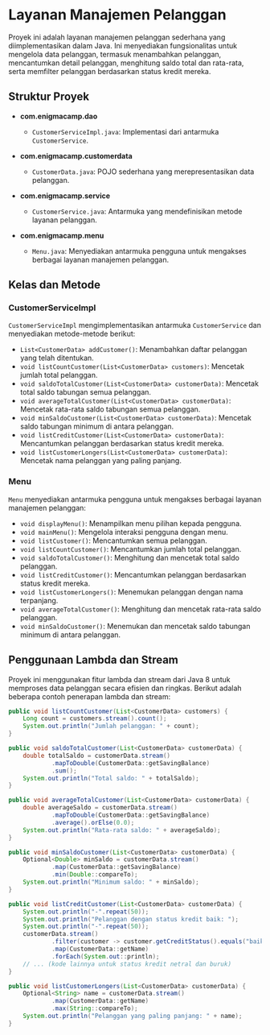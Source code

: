 # Layanan Manajemen Pelanggan

Proyek ini adalah layanan manajemen pelanggan sederhana yang diimplementasikan dalam Java. Ini menyediakan fungsionalitas untuk mengelola data pelanggan, termasuk menambahkan pelanggan, mencantumkan detail pelanggan, menghitung saldo total dan rata-rata, serta memfilter pelanggan berdasarkan status kredit mereka.

## Struktur Proyek

- **com.enigmacamp.dao**
    - `CustomerServiceImpl.java`: Implementasi dari antarmuka `CustomerService`.

- **com.enigmacamp.customerdata**
    - `CustomerData.java`: POJO sederhana yang merepresentasikan data pelanggan.

- **com.enigmacamp.service**
    - `CustomerService.java`: Antarmuka yang mendefinisikan metode layanan pelanggan.

- **com.enigmacamp.menu**
    - `Menu.java`: Menyediakan antarmuka pengguna untuk mengakses berbagai layanan manajemen pelanggan.

## Kelas dan Metode

### CustomerServiceImpl

`CustomerServiceImpl` mengimplementasikan antarmuka `CustomerService` dan menyediakan metode-metode berikut:

- `List<CustomerData> addCustomer()`: Menambahkan daftar pelanggan yang telah ditentukan.
- `void listCountCustomer(List<CustomerData> customers)`: Mencetak jumlah total pelanggan.
- `void saldoTotalCustomer(List<CustomerData> customerData)`: Mencetak total saldo tabungan semua pelanggan.
- `void averageTotalCustomer(List<CustomerData> customerData)`: Mencetak rata-rata saldo tabungan semua pelanggan.
- `void minSaldoCustomer(List<CustomerData> customerData)`: Mencetak saldo tabungan minimum di antara pelanggan.
- `void listCreditCustomer(List<CustomerData> customerData)`: Mencantumkan pelanggan berdasarkan status kredit mereka.
- `void listCustomerLongers(List<CustomerData> customerData)`: Mencetak nama pelanggan yang paling panjang.

### Menu

`Menu` menyediakan antarmuka pengguna untuk mengakses berbagai layanan manajemen pelanggan:

- `void displayMenu()`: Menampilkan menu pilihan kepada pengguna.
- `void mainMenu()`: Mengelola interaksi pengguna dengan menu.
- `void listCustomer()`: Mencantumkan semua pelanggan.
- `void listCountCustomer()`: Mencantumkan jumlah total pelanggan.
- `void saldoTotalCustomer()`: Menghitung dan mencetak total saldo pelanggan.
- `void listCreditCustomer()`: Mencantumkan pelanggan berdasarkan status kredit mereka.
- `void listCustomerLongers()`: Menemukan pelanggan dengan nama terpanjang.
- `void averageTotalCustomer()`: Menghitung dan mencetak rata-rata saldo pelanggan.
- `void minSaldoCustomer()`: Menemukan dan mencetak saldo tabungan minimum di antara pelanggan.

## Penggunaan Lambda dan Stream

Proyek ini menggunakan fitur lambda dan stream dari Java 8 untuk memproses data pelanggan secara efisien dan ringkas. Berikut adalah beberapa contoh penerapan lambda dan stream:

```java
public void listCountCustomer(List<CustomerData> customers) {
    Long count = customers.stream().count();
    System.out.println("Jumlah pelanggan: " + count);
}

public void saldoTotalCustomer(List<CustomerData> customerData) {
    double totalSaldo = customerData.stream()
            .mapToDouble(CustomerData::getSavingBalance)
            .sum();
    System.out.println("Total saldo: " + totalSaldo);
}

public void averageTotalCustomer(List<CustomerData> customerData) {
    double averageSaldo = customerData.stream()
            .mapToDouble(CustomerData::getSavingBalance)
            .average().orElse(0.0);
    System.out.println("Rata-rata saldo: " + averageSaldo);
}

public void minSaldoCustomer(List<CustomerData> customerData) {
    Optional<Double> minSaldo = customerData.stream()
            .map(CustomerData::getSavingBalance)
            .min(Double::compareTo);
    System.out.println("Minimum saldo: " + minSaldo);
}

public void listCreditCustomer(List<CustomerData> customerData) {
    System.out.println("-".repeat(50));
    System.out.println("Pelanggan dengan status kredit baik: ");
    System.out.println("-".repeat(50));
    customerData.stream()
            .filter(customer -> customer.getCreditStatus().equals("baik"))
            .map(CustomerData::getName)
            .forEach(System.out::println);
    // ... (kode lainnya untuk status kredit netral dan buruk)
}

public void listCustomerLongers(List<CustomerData> customerData) {
    Optional<String> name = customerData.stream()
            .map(CustomerData::getName)
            .max(String::compareTo);
    System.out.println("Pelanggan yang paling panjang: " + name);
}
```


